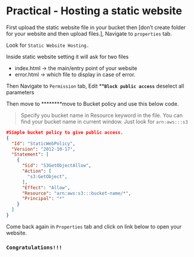 # Practical - Hosting a static website

First upload the static website file in your bucket then [don’t create folder for your website and then upload files.], Navigate to `properties` tab.

Look for `Static Website Hosting.`

Inside static website setting it will ask for two files

- index.html → the main/entry point of your website
- error.html → which file to display in case of error.

Then Navigate to `Permission` tab, Edit ****`Block public access`** deselect all parameters

Then move to ********move to Bucket policy and use this below code.

> Specify you bucket name in Resource keyword in the file. You can find your bucket name in current window. Just look for `arn:aws:::s3`
> 

```json
#Simple bucket policy to give public access.
{
  "Id": "StaticWebPolicy",
  "Version": "2012-10-17",
  "Statement": [
    {
      "Sid": "S3GetObjectAllow",
      "Action": [
        "s3:GetObject",
      ],
      "Effect": "Allow",
      "Resource": "arn:aws:s3:::bucket-name/*",
      "Principal": "*"
    }
  ]
}
```

Come back again in `Properties` tab and click on link below to open your website.

### `Congratulations!!!`